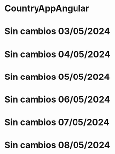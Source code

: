# CountryAppAngular
# Sin cambios 03/05/2024 
# Sin cambios 04/05/2024 
# Sin cambios 05/05/2024 
# Sin cambios 06/05/2024 
# Sin cambios 07/05/2024 
# Sin cambios 08/05/2024 
